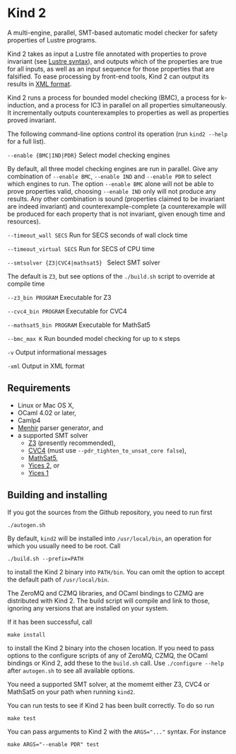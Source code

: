 <!-- do not edit, see doc/usr/README.md -->


# Kind 2

A multi-engine, parallel, SMT-based automatic model checker for safety properties of Lustre programs.

Kind 2 takes as input a Lustre file annotated with properties to prove
invariant (see [Lustre syntax](doc/usr/content/1_input/1_lustre.md#lustre)), and outputs
which of the properties are true for all inputs, as well as an input sequence
for those properties that are falsified. To ease processing by front-end tools,
Kind 2 can output its results in [XML format](doc/usr/content/2_output/2_xml.md#xml).

Kind 2 runs a process for bounded model checking (BMC), a process for k-induction, and a process for IC3 in parallel on all properties simultaneously. It incrementally outputs counterexamples to properties as well as properties proved invariant.

The following command-line options control its operation (run ```kind2 --help``` for a full list).

```--enable {BMC|IND|PDR}``` Select model checking engines
   
By default, all three model checking engines are run in parallel. Give any combination of ```--enable BMC```, ```--enable IND``` and ```--enable PDR``` to select which engines to run. The option ``--enable BMC`` alone will not be able to prove properties valid, choosing ``--enable IND`` only will not produce any results. Any other combination is sound (properties claimed to be invariant are indeed invariant) and counterexample-complete (a counterexample will be produced for each property that is not invariant, given enough time and resources).

```--timeout_wall SECS``` Run for SECS seconds of wall clock time

```--timeout_virtual SECS``` Run for SECS of CPU time
 
```--smtsolver {Z3|CVC4|mathsat5} ``` Select SMT solver

The default is ```Z3```, but see options of the ```./build.sh``` script to override at compile time
  
```--z3_bin PROGRAM``` Executable for Z3

```--cvc4_bin PROGRAM``` Executable for CVC4

```--mathsat5_bin PROGRAM``` Executable for MathSat5

```--bmc_max K``` Run bounded model checking for up to ```K``` steps

```-v``` Output informational messages

```-xml``` Output in XML format


## Requirements

- Linux or Mac OS X,
- OCaml 4.02 or later,
- Camlp4 
- [Menhir](http://gallium.inria.fr/~fpottier/menhir/) parser generator, and
- a supported SMT solver
    - [Z3](http://z3.codeplex.com) (presently recommended), 
    - [CVC4](http://cvc4.cs.nyu.edu) (must use ```--pdr_tighten_to_unsat_core false```),
    - [MathSat5](http://mathsat.fbk.eu/),
    - [Yices 2](http://yices.csl.sri.com/), or
    - [Yices 1](http://yices.csl.sri.com/old/download-yices1-full.shtml)

## Building and installing

If you got the sources from the Github repository, you need to run first

    ./autogen.sh

By default, `kind2` will be installed into `/usr/local/bin`, an operation for which you usually need to be root. Call 

    ./build.sh --prefix=PATH
    
to install the Kind 2 binary into `PATH/bin`. You can omit the option to accept the default path of `/usr/local/bin`. 

The ZeroMQ and CZMQ libraries, and OCaml bindings to CZMQ are distributed with Kind 2. The build script will compile and link to those, ignoring any versions that are installed on your system. 

If it has been successful, call 

    make install

to install the Kind 2 binary into the chosen location. If you need to pass options to the configure scripts of any of ZeroMQ, CZMQ, the OCaml bindings or Kind 2, add these to the `build.sh` call. Use `./configure --help` after `autogen.sh` to see all available options.

You need a supported SMT solver, at the momemt either Z3, CVC4 or MathSat5 on your path when running `kind2`.


You can run tests to see if Kind 2 has been built correctly. To do so run

    make test

You can pass arguments to Kind 2 with the `ARGS="..."` syntax. For instance

    make ARGS="--enable PDR" test


